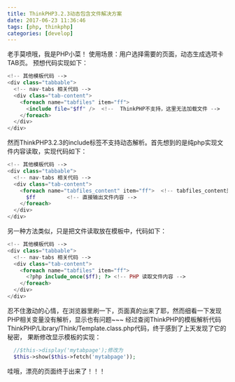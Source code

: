 ```yaml
---
title: ThinkPHP3.2.3动态包含文件解决方案
date: 2017-06-23 11:36:46
tags: [php, thinkphp]
categories: [develop]
---
```


老手莫喷哦，我是PHP小菜！
使用场景：用户选择需要的页面，动态生成选项卡TAB页。
预想代码实现如下：
```php
<!-- 其他模板代码 -->
<div class="tabbable">
  <!-- nav-tabs 相关代码 -->
  <div class="tab-content">
    <foreach name="tabfiles" item="ff">
      <include file="$ff" />  <!--  ThinkPHP不支持，这里无法加载文件 -->
    </foreach>
  </div>
</div>
```

<!-- more -->

然而ThinkPHP3.2.3的include标签不支持动态解析。首先想到的是纯php实现文件内容读取，实现代码如下：
```php
<!-- 其他模板代码 -->
<div class="tabbable">
  <!-- nav-tabs 相关代码 -->
  <div class="tab-content">
    <foreach name="tabfiles_content" item="ff">  <!-- tabfiles_content是文件内容的数组 -->
      $ff          <!-- 直接输出文件内容 -->
    </foreach>
  </div>
</div>
```

另一种方法类似，只是把文件读取放在模板中，代码如下：
```php
<!-- 其他模板代码 -->
<div class="tabbable">
  <!-- nav-tabs 相关代码 -->
  <div class="tab-content">
    <foreach name="tabfiles" item="ff">
      <?php include_once($ff); ?> <!-- PHP 读取文件内容 -->
    </foreach>
  </div>
</div>
```

忍不住激动的心情，在浏览器里刷一下，页面真的出来了耶，然而细看一下发现PHP相关变量没有解析，显示也有问题~~~
经过查阅ThinkPHP的模板解析代码ThinkPHP/Library/Think/Template.class.php代码，终于感到了上天发现了它的秘密，
果断修改显示模板的实现：
```php
  //$this->display('mytabpage');修改为
  $this->show($this->fetch('mytabpage'));
```

哇哦，漂亮的页面终于出来了！！！
